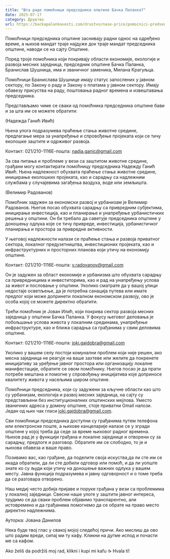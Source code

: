 ```yaml
---
title: "Шта раде помоћници председника општине Бачка Паланка?"
date: 2025-07-17
category: Друштво
url: https://backapalankavesti.com/drustvo/nase-price/pomocnici-predsednika-opstine/
---
```


Помоћници председника општине заснивају радни однос на одређено време, а њихов мандат траје најдуже док траје мандат председника општине, наводи се на сајту Општине.

Поред троје помоћника који покривају области економије, екологије и развоја месних заједница, председник општине Бачка Паланка, Бранислав Шушница, има и званичног заменика, Милана Крагуљца.

Помоћници Бранислава Шушнице имају статус запослених у јавном сектору, по Закону о раду и Закону о платама у јавном сектору. Имају обавезу присуства на раду, поштовања радног времена и извештавања председника.

Представљамо чиме се сваки од помоћника председника општине бави и за шта им се можете обратити:

(Надежда Ганић Ивић)

Њена улога подразумева праћење стања животне средине, предлагање мера за унапређење и спровођење пројеката који се тичу еколошке заштите и одрживог развоја.

Контакт: 021/210-1116Е-пошта: nadja.ganic@gmail.com

За сва питања и проблеме у вези са заштитом животне средине, грађани могу контактирати помоћницу председника Надежду Ганић Ивић. Њена надлежност обухвата праћење стања животне средине, иницирање еколошких пројеката, као и сарадњу са надлежним службама у случајевима загађења ваздуха, воде или земљишта.

(Велимир Радованов)

Помоћник задужен за економски развој и урбанизам је Велимир Радованов. Његов посао обухвата сарадњу са привредним субјектима, иницирање инвестиција, као и планирање и унапређење урбанистичких решења у општини. Он би требало да саветује председника општине у доношењу одлука које се тичу привреде, инвестиција, урбанистичког планирања и простора за привредне активности.

У његовој надлежности налази се праћење стања и развоја приватног сектора, локалног предузетништва, инвестиционих пројеката, као и инфраструктурних и просторних планова који утичу на економију општине.

Контакт: 021/210-1116Е-пошта: v.radovanov@gmail.com

Он је задужен за област економије и урбанизма што обухвата сарадњу са привредницима и инвеститорима, као и рад на унапређењу услова за живот и пословање у општини. Уколико сматрате да у вашој улици недостаје осветљење, да је потребна санација путева или имате предлог који може допринети локалном економском развоју, ово је особа којој се можете директно обратити.

Трећи помоћник је Јован Илић, који покрива сектор развоја месних заједница у општини Бачка Паланка. У фокусу његовог деловања је побољшање услова живота у локалним срединама, унапређење инфраструктуре, као и ближа сарадња са грађанима у свим деловима општине.

Контакт: 021/210-1116Е-пошта: joki.gajdobra@gmail.com

Уколико у вашем селу постоји комунални проблем који није решен, ако месна заједница не реагује на ваше захтеве или желите да покренете иницијативу за уређење јавног простора или организацију локалне манифестације, обратите се овом помоћнику. Његов посао је да прати потребе мештана и помогне у спровођењу иницијатива које доприносе квалитету живота у насељима широм општине.

Помоћници председника, који су задужени за кључне области као што су урбанизам, екологија и развој месних заједница, на сајту су представљени без институционалних општинских мејлова. Уместо званичних адреса у домену општине, стоје приватни Gmail налози. Један од њих чак гласи joki.gajdobra@gmail.com.

Сви помоћници председника доступни су грађанима путем телефона или електронске поште, а њихове канцеларије налазе се у згради општине у којој треба да седе за време њиховог радног времена. Њихов рад је у функцији грађана и локалне заједнице и отворени су за сарадњу, предлоге и разговор. Обратите им се слободно, то је и њихова обавеза и вашe право.

Позивамо вас, као грађане, да поделите своја искуства,да ли сте им се икада обратили, да ли сте добили одговор или помоћ, и да ли уопште знате ко су људи који утичу на доношење важних одлука у вашем месту. Јавна функција подразумева и јавну одговорност и о томе треба да се разговара отворено.

Наш медиј често добија пријаве и поруке грађана у вези са проблемима у локалној заједници. Свесни наше улоге у заштити јавног интереса, трудимо се да сваки проблем објавимо транспарентно, али истовремено и да грађанима помогнемо да се обрате на право место директно надлежнима.

Ауторка: Јована Данилов

Нека буде твој глас у свакој мојој следећој причи. Ако мислиш да ово што радим вреди, сипај ми ту кафу. Кликни на дугме испод и почасти ме са кафом.

Ako želiš da podržiš moj rad, klikni i kupi mi kafu ☕ Hvala ti!
